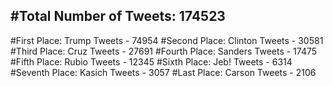 #Total Number of Tweets: 174523 
---
#First Place: Trump Tweets - 74954
#Second Place: Clinton Tweets - 30581
#Third Place: Cruz Tweets - 27691
#Fourth Place: Sanders Tweets - 17475
#Fifth Place: Rubio Tweets - 12345
#Sixth Place: Jeb! Tweets - 6314
#Seventh Place: Kasich Tweets - 3057
#Last Place: Carson Tweets - 2106
